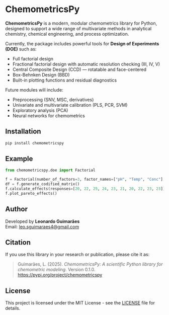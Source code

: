 # ChemometricsPy

**ChemometricsPy** is a modern, modular chemometrics library for Python, designed to support a wide range of multivariate methods in analytical chemistry, chemical engineering, and process optimization.

Currently, the package includes powerful tools for **Design of Experiments (DOE)** such as:
- Full factorial design
- Fractional factorial design with automatic resolution checking (III, IV, V)
- Central Composite Design (CCD) — rotatable and face-centered
- Box-Behnken Design (BBD)
- Built-in plotting functions and residual diagnostics

Future modules will include:
- Preprocessing (SNV, MSC, derivatives)
- Univariate and multivariate calibration (PLS, PCR, SVM)
- Exploratory analysis (PCA)
- Neural networks for chemometrics

## Installation

```bash
pip install chemometricspy
```

## Example

```python
from chemometricspy.doe import Factorial

f = Factorial(number_of_factors=3, factor_names=["pH", "Temp", "Conc"], center_points=4)
df = f.generate_codified_matrix()
f.calculate_effects(responses=[20, 22, 25, 24, 23, 21, 20, 22, 23, 23])
f.plot_pareto_effects()
```

## Author

Developed by **Leonardo Guimarães**  
Email: leo.sguimaraes4@gmail.com

## Citation

If you use this library in your research or publication, please cite it as:

> Guimarães, L. (2025). *ChemometricsPy: A scientific Python library for chemometric modeling*. Version 0.1.0. https://pypi.org/project/chemometricspy

## License

This project is licensed under the MIT License - see the [LICENSE](LICENSE) file for details.